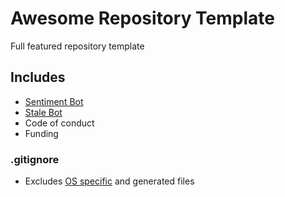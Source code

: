 # Awesome Repository Template
Full featured repository template 

## Includes
- [Sentiment Bot](https://github.com/behaviorbot/sentiment-bot) 
- [Stale Bot](https://probot.github.io/apps/stale/)
- Code of conduct
- Funding



### .gitignore
- Excludes [OS specific](https://gist.github.com/bhrnd/11145992) and generated files
